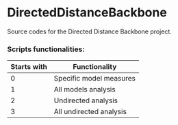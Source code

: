 # DirectedDistanceBackbone

Source codes for the Directed Distance Backbone project.

### Scripts functionalities:
| Starts with |        Functionality        |
|-------------|-----------------------------|
|      0      |   Specific model measures   |
|      1      |     All models analysis     |
|      2      |     Undirected analysis     |
|      3      |   All undirected analysis   |
